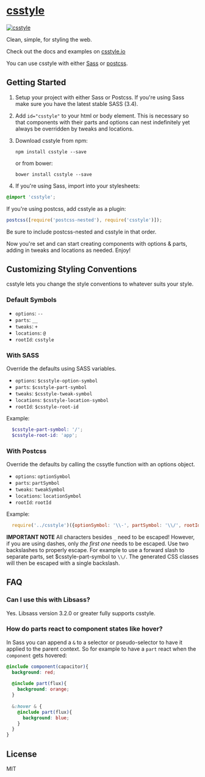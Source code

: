 # [csstyle](http://csstyle.io)
[![csstyle](https://github.com/geddski/csstyle/blob/master/site/common/images/csstyle.png)](http://csstyle.io)

Clean, simple, for styling the web.

Check out the docs and examples on [csstyle.io](http://csstyle.io)

You can use csstyle with either [Sass](http://sass-lang.com/) or [postcss](https://github.com/postcss/postcss).

## Getting Started
1. Setup your project with either Sass or Postcss. If you're using Sass make sure you have the latest stable SASS (3.4).

2. Add `id="csstyle"` to your html or body element. This is necessary so that components with their
parts and options can nest indefinitely yet always be overridden by tweaks and locations.

3. Download csstyle from npm:

    ```
    npm install csstyle --save
    ```

    or from bower:
    ```
    bower install csstyle --save
    ```
    
4. If you're using Sass, import into your stylesheets:
```scss
@import 'csstyle';
```

If you're using postcss, add csstyle as a plugin:
```js
postcss([require('postcss-nested'), require('csstyle')]);
```
Be sure to include postcss-nested and csstyle in that order.

Now you're set and can start creating components with options & parts, adding in tweaks and locations as needed. Enjoy!

## Customizing Styling Conventions
csstyle lets you change the style conventions to whatever suits your style.

### Default Symbols
- `options`: `--`
- `parts`: `__`
- `tweaks`: `+`
- `locations`: `@`
- `rootId`: `csstyle`

### With SASS
Override the defaults using SASS variables.
- `options`: `$csstyle-option-symbol`
- `parts`: `$csstyle-part-symbol`
- `tweaks`: `$csstyle-tweak-symbol`
- `locations`: `$csstyle-location-symbol`
- `rootId`: `$csstyle-root-id`

Example:
```scss
  $csstyle-part-symbol: '/';
  $csstyle-root-id: 'app';
```

### With Postcss
Override the defaults by calling the cssytle function with an options object.
- `options`: `optionSymbol`
- `parts`: `partSymbol`
- `tweaks`: `tweakSymbol`
- `locations`: `locationSymbol`
- `rootId`: `rootId`

Example:

```js
  require('../csstyle')({optionSymbol: '\\-', partSymbol: '\\/', rootId: 'app'})
```

**IMPORTANT NOTE** All characters besides `_` need to be escaped! However, if you are using dashes, only _the first one_ needs to be escaped. Use two backslashes to properly escape. For example to use a forward slash to separate parts, set $csstyle-part-symbol to `\\/`. The generated CSS classes will then be escaped with a single backslash.


## FAQ

### Can I use this with Libsass?
Yes. Libsass version 3.2.0 or greater fully supports csstyle.

### How do parts react to component states like hover?
In Sass you can append a `&` to a selector or pseudo-selector to have it applied to the parent context. So for example to have a `part` react when the `component` gets hovered:

```scss
@include component(capacitor){
  background: red;
  
  @include part(flux){
    background: orange;
  }
  
  &:hover & {
    @include part(flux){
      background: blue;
    }
  }
}
```

## License
MIT
